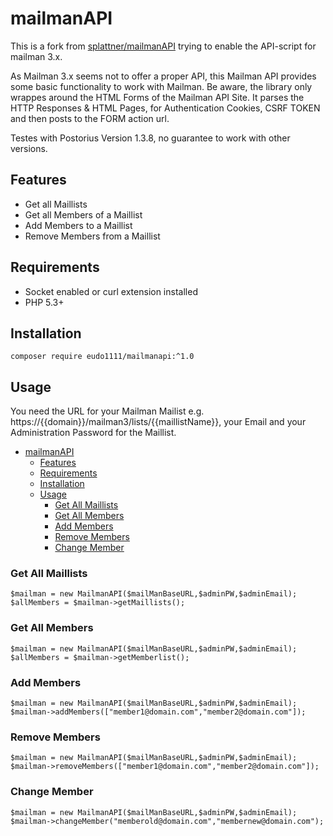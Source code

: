 # mailmanAPI

This is a fork from [splattner/mailmanAPI](https://github.com/splattner/mailmanAPI) trying to enable the API-script for mailman 3.x.

As Mailman 3.x seems not to offer a proper API, this Mailman API provides some basic functionality to work with Mailman.
Be aware, the library only wrappes around the HTML Forms of the Mailman API Site. It parses the HTTP Responses & HTML Pages, for Authentication Cookies, CSRF TOKEN and then posts to the FORM action url.

Testes with Postorius Version 1.3.8, no guarantee to work with other versions.

## Features

- Get all Maillists
- Get all Members of a Maillist
- Add Members to a Maillist
- Remove Members from a Maillist

## Requirements

- Socket enabled or curl extension installed
- PHP 5.3+

## Installation

``` { .shell }
composer require eudo1111/mailmanapi:^1.0
```

## Usage

You need the URL for your Mailman Mailist e.g. https://{{domain}}/mailman3/lists/{{maillistName}}, your Email and your Administration Password for the Maillist.

- [mailmanAPI](#mailmanapi)
  - [Features](#features)
  - [Requirements](#requirements)
  - [Installation](#installation)
  - [Usage](#usage)
    - [Get All Maillists](#get-all-maillists)
    - [Get All Members](#get-all-members)
    - [Add Members](#add-members)
    - [Remove Members](#remove-members)
    - [Change Member](#change-member)

### Get All Maillists

``` { .php }
$mailman = new MailmanAPI($mailManBaseURL,$adminPW,$adminEmail);
$allMembers = $mailman->getMaillists();
```

### Get All Members

``` { .php }
$mailman = new MailmanAPI($mailManBaseURL,$adminPW,$adminEmail);
$allMembers = $mailman->getMemberlist();
```

### Add Members

``` { .php }
$mailman = new MailmanAPI($mailManBaseURL,$adminPW,$adminEmail);
$mailman->addMembers(["member1@domain.com","member2@domain.com"]);
```

### Remove Members

``` { .php }
$mailman = new MailmanAPI($mailManBaseURL,$adminPW,$adminEmail);
$mailman->removeMembers(["member1@domain.com","member2@domain.com"]);
```

### Change Member

``` { .php }
$mailman = new MailmanAPI($mailManBaseURL,$adminPW,$adminEmail);
$mailman->changeMember("memberold@domain.com","membernew@domain.com");
```
